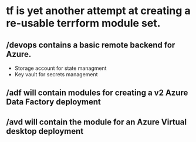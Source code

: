 # tf is yet another attempt at creating a re-usable terrform module set.


## /devops contains a basic remote backend for Azure.
- Storage account for state managment
- Key vault for secrets management

## /adf will contain modules for creating a v2 Azure Data Factory deployment

## /avd will contain the module for an Azure Virtual desktop deployment